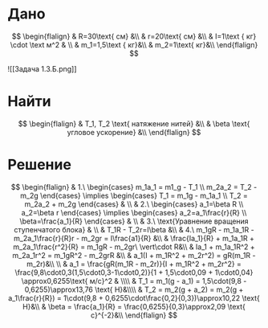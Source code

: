 # Дано
$$
\begin{flalign}
	& R=30\text{ см} &\\
	& r=20\text{ см} &\\
	& I=1\text { кг} \cdot \text м^2 & \\
	& m_1=1,5\text { кг}&\\
	& m_2=1\text{ кг}&\\
\end{flalign}
$$

![[Задача 1.3.Б.png]]
# Найти
$$
\begin{flalign}
	& T_1, T_2 \text{ натяжение нитей} &\\
	& \beta \text{ угловое ускорение} &\\
\end{flalign}
$$
# Решение

$$
\begin{flalign}
	&
	1.\
	\begin{cases}
		m_1a_1 = m1_g - T_1 \\
		m_2a_2 = T_2 - m_2g
	\end{cases}
	\implies
	\begin{cases}
		T_1 = m_1g - m_1a_1 \\
		T_2 = m_2a_2 + m_2g
	\end{cases}
	& \\
	&
	2.\
	\begin{cases}
		a_1=\beta R \\
		a_2=\beta r
	\end{cases}
	\implies
	\begin{cases}
		a_2=a_1\frac{r}{R} \\
		\beta=\frac{a_1}{R}
	\end{cases}
	& \\
	& 3.\ \text{Уравнение вращения ступенчатого блока} & \\
	& T_1R - T_2r=I\beta &\\
	& 4.\ m_1gR - m_1a_1R - m_2a_1\frac{r}{R}r - m_2gr = I\frac{a1}{R} &\\
	& \frac{Ia_1}{R} + m_1a_1R + m_2a_1\frac{r^2}{R} = m_1gR - m_2gr\ \vert\cdot R&\\
	& Ia_1 + m_1a_1R^2 + m_2a_1r^2 = m_1gR^2 - m_2grR &\\
	& a_1(I + m_1R^2 + m_2r^2) = gR(m_1R - m_2r)&\\
	\\
	& a_1 = \frac{gR(m_1R - m_2r)}{I + m_1R^2 + m_2r^2} =
	\frac{9,8\cdot0,3(1,5\cdot0,3-1\cdot0,2)}{1 + 1,5\cdot0,09 + 1\cdot0,04}
	\approx0,6255\text{ м/с}^2 & \\\\
	& T_1 = m_1(g - a_1) = 1,5\cdot(9,8 - 0,6255)\approx13,76 \text{ Н}&\\\\
	& T_2 = m_2(g + a_2) = m_2(g + a_1\frac{r}{R}) =
	1\cdot(9,8 + 0,6255\cdot\frac{0,2}{0,3})\approx10,22 \text{ Н}&\\
	& \beta = \frac{a_1}{R} = \frac{0,6255}{0,3}\approx2,09 \text{ с}^{-2}&\\
\end{flalign}
$$